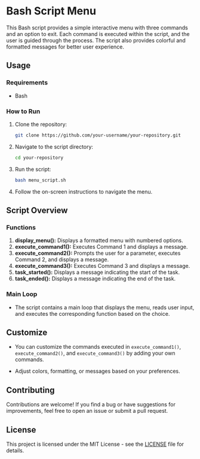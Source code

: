 # Bash Script Menu

This Bash script provides a simple interactive menu with three commands and an option to exit. Each command is executed within the script, and the user is guided through the process. The script also provides colorful and formatted messages for better user experience.

## Usage

### Requirements

- Bash

### How to Run

1. Clone the repository:

    ```bash
    git clone https://github.com/your-username/your-repository.git
    ```

2. Navigate to the script directory:

    ```bash
    cd your-repository
    ```

3. Run the script:

    ```bash
    bash menu_script.sh
    ```

4. Follow the on-screen instructions to navigate the menu.

## Script Overview

### Functions

1. **display_menu():** Displays a formatted menu with numbered options.
2. **execute_command1():** Executes Command 1 and displays a message.
3. **execute_command2():** Prompts the user for a parameter, executes Command 2, and displays a message.
4. **execute_command3():** Executes Command 3 and displays a message.
5. **task_started():** Displays a message indicating the start of the task.
6. **task_ended():** Displays a message indicating the end of the task.
   
### Main Loop

- The script contains a main loop that displays the menu, reads user input, and executes the corresponding function based on the choice.

## Customize

- You can customize the commands executed in `execute_command1()`, `execute_command2()`, and `execute_command3()` by adding your own commands.

- Adjust colors, formatting, or messages based on your preferences.

## Contributing

Contributions are welcome! If you find a bug or have suggestions for improvements, feel free to open an issue or submit a pull request.

## License

This project is licensed under the MIT License - see the [LICENSE](LICENSE) file for details.
